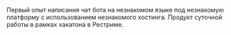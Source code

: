 Первый опыт написания чат бота на незнакомом языке под незнакомую платформу с использованием незнакомого хостинга. Продукт суточной работы в рамках хакатона в Рестриме.
